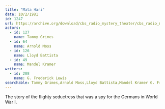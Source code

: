 ```yaml
---
title: "Mata Hari"
date: 10/2/1981
id: 1247
url: https://archive.org/download/cbs_radio_mystery_theater/cbs_radio_mystery_theater-1201-1250.zip/cbs_radio_mystery_theater-1201-1250%2Fcbsrmt_1247_mata_hari.mp3
actors:  
  - id: 127
    name: Tammy Grimes  
  - id: 64
    name: Arnold Moss  
  - id: 126
    name: Lloyd Battista  
  - id: 49
    name: Mandel Kramer
writers:  
  - id: 288
    name: G. Frederick Lewis
searchable: Tammy Grimes,Arnold Moss,Lloyd Battista,Mandel Kramer G. Frederick Lewis
---
```

The story of the flighty seductress that was a spy for the Germans in World War I.